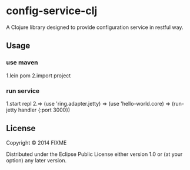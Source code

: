 # config-service-clj

A Clojure library designed to provide configuration service in restful way.

## Usage
### use maven 
1.lein pom
2.import project

### run service
1.start repl
2.=> (use 'ring.adapter.jetty)
  => (use 'hello-world.core)
  => (run-jetty handler {:port 3000})



## License

Copyright © 2014 FIXME

Distributed under the Eclipse Public License either version 1.0 or (at
your option) any later version.
